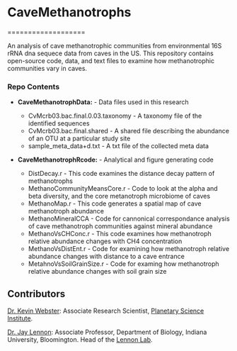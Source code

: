 # CaveMethanotrophs
===================

An analysis of cave methanotrophic communities from environmental 16S rRNA dna sequece data from caves in the US.
This repository contains open-source code, data, and text files to examine how methanotrophic communities 
vary in caves.

### Repo Contents

* **CaveMethanotrophData:** - Data files used in this research
	* CvMcrb03.bac.final.0.03.taxonomy - A taxonomy file of the identified sequences
	* CvMcrb03.bac.final.shared - A shared file describing the abundance of an OTU at a particular study site
	* sample_meta_data+d.txt - A txt file of the collected meta data 

* **CaveMethanotrophRcode:** - Analytical and figure generating code
	* DistDecay.r - This code examines the distance decay pattern of methanotrophs
	* MethanoCommunityMeansCore.r - Code to look at the alpha and beta diversity, and the core metanotroph microbiome of caves
	* MethanoMap.r - This code generates a spatial map of cave methanotroph abundance
	* MethanoMineralCCA - Code for cannonical correspondance analysis of cave methanotroph communities against mineral abundance
	* MethanoVsCHConc.r - This code examines how methanotroph relative abundance changes with CH4 concentration
	* MethanoVsDistEnt.r - Code for examining how methanotroph relative abundance changes with distance to a cave entrance
	* MetahnoVsSoilGrainSize.r - Code for examing how methanotroph relative abundance changes with soil grain size  
	

## Contributors

[Dr. Kevin Webster](https://websterkgd.com/): Associate Research Scientist, [Planetary Science Institute](https://www.psi.edu/about/staffpage/webster).

[Dr. Jay Lennon](http://www.indiana.edu/~microbes/people.php): Associate Professor, Department of Biology, Indiana University, Bloomington. Head of the [Lennon Lab](http://www.indiana.edu/~microbes/people.php).

